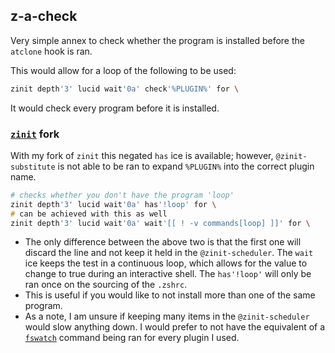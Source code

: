 ## z-a-check

Very simple annex to check whether the program is installed before
the `atclone` hook is ran.

This would allow for a loop of the following to be used:
```zsh
zinit depth'3' lucid wait'0a' check'%PLUGIN%' for \
```
It would check every program before it is installed.

### [`zinit`](https://github.com/lmburns/zinit) fork
With my fork of `zinit` this negated `has` ice is available; however, `@zinit-substitute`
is not able to be ran to expand `%PLUGIN%` into the correct plugin name.

```zsh
# checks whether you don't have the program 'loop'
zinit depth'3' lucid wait'0a' has'!loop' for \
# can be achieved with this as well
zinit depth'3' lucid wait'0a' wait'[[ ! -v commands[loop] ]]' for \
```
* The only difference between the above two is that the first one
  will discard the line and not keep it held in the `@zinit-scheduler`. The
  `wait` ice keeps the test in a continuous loop, which allows for the value to
  change to true during an interactive shell. The `has'!loop'` will only be
  ran once on the sourcing of the `.zshrc`.
* This is useful if you would like to not install more than one of the same
  program.
* As a note, I am unsure if keeping many items in the
  `@zinit-scheduler` would slow anything down. I would prefer to not have the
  equivalent of a [`fswatch`](https://github.com/emcrisostomo/fswatch) command
  being ran for every plugin I used.

<!-- vim:set ft=markdown tw=80 -->
